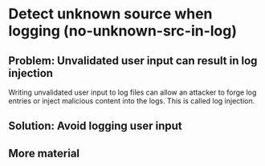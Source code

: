 # Detect unknown source when logging (no-unknown-src-in-log)

## Problem: Unvalidated user input can result in log injection
Writing unvalidated user input to log files can allow an attacker to forge log entries or inject malicious content into the logs. This is called log injection.

## Solution: Avoid logging user input

## More material